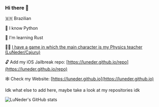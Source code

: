 ### Hi there 👋

🇧🇷 Brazilian

🐍 I know Python

🔩 I'm learning Rust

👨‍🏫 [I have a game in which the main character is my Physics teacher (LuNeder/Cajuru)](https://bit.ly/DiegVet)

🔓 Add my iOS Jailbreak repo: [https://luneder.github.io/repo](https://luneder.github.io/repo)

🕸 Check my Website: [https://luneder.github.io](https://luneder.github.io)

Idk what else to add here, maybe take a look at my repositories idk

<!--
**LuNeder/LuNeder** is a ✨ _special_ ✨ repository because its `README.md` (this file) appears on your GitHub profile.

Here are some ideas to get you started:

- 🔭 I’m currently working on ...
- 🌱 I’m currently learning: python, rust
- 👯 I’m looking to collaborate on ...
- 🤔 I’m looking for help with ...
- 💬 Ask me about: whatever you want, but maybe I won't know the answer 
- 📫 How to reach me: ...
- 😄 Pronouns: will leave this empty for now
- ⚡ Fun fact: ...
-->

![LuNeder's GitHub stats](https://github-readme-stats.vercel.app/api?username=LuNeder&bg_color=30,e96443,904e95&title_color=fff&text_color=fff&include_all_commits=true&show_icons=true)
